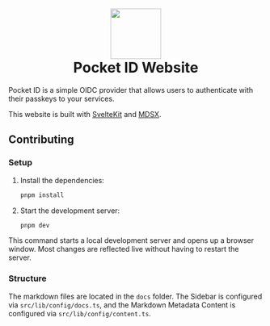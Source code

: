 # <div align="center"><img  src="https://github.com/user-attachments/assets/4ceb2708-9f29-4694-b797-be833efce17d" width="100"/> </br>Pocket ID Website</div>

Pocket ID is a simple OIDC provider that allows users to authenticate with their passkeys to your services.

This website is built with [SvelteKit](https://svelte.dev/docs/kit/introduction) and [MDSX](https://mdsx.dev/docs).

## Contributing

### Setup

1. Install the dependencies:
   ```bash
   pnpm install
   ```
2. Start the development server:
   ```bash
   pnpm dev
   ```

This command starts a local development server and opens up a browser window. Most changes are reflected live without having to restart the server.

### Structure

The markdown files are located in the `docs` folder. The Sidebar is configured via `src/lib/config/docs.ts`, and the Markdown Metadata Content is configured via `src/lib/config/content.ts`.
